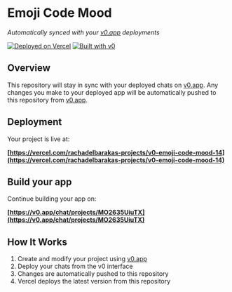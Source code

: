 # Emoji Code Mood

*Automatically synced with your [v0.app](https://v0.app) deployments*

[![Deployed on Vercel](https://img.shields.io/badge/Deployed%20on-Vercel-black?style=for-the-badge&logo=vercel)](https://vercel.com/rachadelbarakas-projects/v0-emoji-code-mood-14)
[![Built with v0](https://img.shields.io/badge/Built%20with-v0.app-black?style=for-the-badge)](https://v0.app/chat/projects/MO2635UiuTX)

## Overview

This repository will stay in sync with your deployed chats on [v0.app](https://v0.app).
Any changes you make to your deployed app will be automatically pushed to this repository from [v0.app](https://v0.app).

## Deployment

Your project is live at:

**[https://vercel.com/rachadelbarakas-projects/v0-emoji-code-mood-14](https://vercel.com/rachadelbarakas-projects/v0-emoji-code-mood-14)**

## Build your app

Continue building your app on:

**[https://v0.app/chat/projects/MO2635UiuTX](https://v0.app/chat/projects/MO2635UiuTX)**

## How It Works

1. Create and modify your project using [v0.app](https://v0.app)
2. Deploy your chats from the v0 interface
3. Changes are automatically pushed to this repository
4. Vercel deploys the latest version from this repository